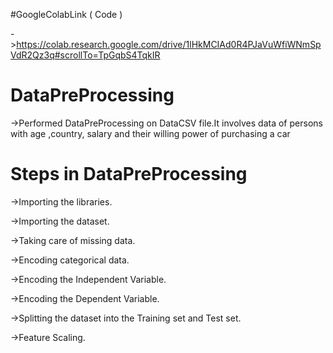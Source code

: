 #GoogleColabLink ( Code )

->https://colab.research.google.com/drive/1lHkMCIAd0R4PJaVuWfiWNmSpVdR2Qz3q#scrollTo=TpGqbS4TqkIR

# DataPreProcessing

->Performed DataPreProcessing on DataCSV file.It involves data of persons with age ,country, salary and their willing power of purchasing a car

# Steps in DataPreProcessing


->Importing the libraries.

->Importing the dataset.

->Taking care of missing data.

->Encoding categorical data.

->Encoding the Independent Variable.

->Encoding the Dependent Variable.

->Splitting the dataset into the Training set and Test set.

->Feature Scaling.
